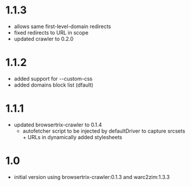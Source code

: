 # 1.1.3

- allows same first-level-domain redirects
- fixed redirects to URL in scope
- updated crawler to 0.2.0

# 1.1.2

- added support for --custom-css
- added domains block list (dfault)

# 1.1.1

- updated browsertrix-crawler to 0.1.4
  - autofetcher script to be injected by defaultDriver to capture srcsets + URLs in dynamically added stylesheets

# 1.0

- initial version using browsertrix-crawler:0.1.3 and warc2zim:1.3.3
